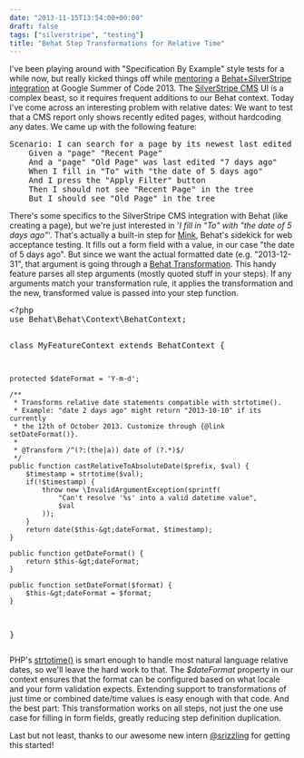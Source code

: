 ```yaml
---
date: "2013-11-15T13:54:00+00:00"
draft: false
tags: ["silverstripe", "testing"]
title: "Behat Step Transformations for Relative Time"
---
```

<p>I've been playing around with "Specification By Example" style tests for a while now, but really kicked things off while <a href="http://www.silverstripe.org/gsoc-2012-results-are-in-6x-awesomeness/">mentoring</a> a <a href="github.com/silverstripe-labs/silverstripe-behat-extension">Behat+SilverStripe integration</a>&nbsp;at Google Summer of Code 2013. The <a href="http://silverstripe.org">SilverStripe CMS</a>&nbsp;UI is a complex beast, so it requires frequent additions to our Behat context. Today I've come across an interesting problem with relative dates: We want to test that a CMS report only shows recently edited pages, without hardcoding any dates. We came up with the following feature:</p>
<pre>Scenario: I can search for a page by its newest last edited date
	Given a "page" "Recent Page"
	And a "page" "Old Page" was last edited "7 days ago"
	When I fill in "To" with "the date of 5 days ago"
	And I press the "Apply Filter" button
	Then I should not see "Recent Page" in the tree
	But I should see "Old Page" in the tree
</pre>
<p>There's some specifics to the SilverStripe CMS integration with Behat (like creating a page), but we're just interested in<span>&nbsp;'</span><em><span class="nf">I fill in "</span><span class="s">To</span><span class="nf">" with "</span><span class="s">the date of 5 days ago</span></em><span class="nf"><em>"</em>'. That's actually a built-in step for <a href="http://mink.behat.org/">Mink</a>, Behat's sidekick for web acceptance testing. It fills out a form field with a value, in our case "the date of 5 days ago". But since we want the actual formatted date (e.g. "2013-12-31", that argument is going through a <a href="http://docs.behat.org/guides/2.definitions.html#step-argument-transformations">Behat Transformation</a>. This handy feature parses all step arguments (mostly quoted stuff in your steps). If any arguments match your transformation rule, it applies the transformation and the new, transformed value is passed into your step function.</span></p>
<pre>&lt;?php
use Behat\Behat\Context\BehatContext;

class MyFeatureContext extends BehatContext {
	
	protected $dateFormat = 'Y-m-d';

	/**
	 * Transforms relative date statements compatible with strtotime().
	 * Example: "date 2 days ago" might return "2013-10-10" if its currently 
	 * the 12th of October 2013. Customize through {@link setDateFormat()}.
	 * 
	 * @Transform /^(?:(the|a)) date of (?.*)$/
	 */
	public function castRelativeToAbsoluteDate($prefix, $val) {
		$timestamp = strtotime($val);
		if(!$timestamp) {
			throw new \InvalidArgumentException(sprintf(
				"Can't resolve '%s' into a valid datetime value",
				$val
			));
		}
		return date($this-&gt;dateFormat, $timestamp);
	}

	public function getDateFormat() {
		return $this-&gt;dateFormat;
	}

	public function setDateFormat($format) {
		$this-&gt;dateFormat = $format;
	}
}
</pre>
<p>PHP's <a href="http://us3.php.net/manual/en/function.strtotime.php">strtotime()</a> is smart enough to handle most natural language relative dates, so we'll leave the hard work to that. The <em>$dateFormat</em> property in our context ensures that the format can be configured based on what locale and your form validation expects. Extending support to transformations of just time or combined date/time values is easy enough with that code. And the best part: This transformation works on all steps, not just the one use case for filling in form fields, greatly reducing step definition duplication.</p>
<p>Last but not least, thanks to our awesome new intern&nbsp;<a href="https://github.com/srizzling">@srizzling</a>&nbsp;for getting this started!</p>